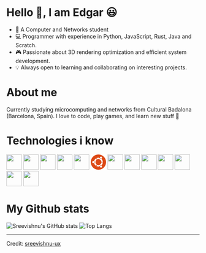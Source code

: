 
# Hello :wave:, I am Edgar 😃 
- 📌 A Computer and Networks student
- 💻 Programmer with experience in Python, JavaScript, Rust, Java and Scratch.  
- 🎮 Passionate about 3D rendering optimization and efficient system development.
- 💡 Always open to learning and collaborating on interesting projects.

# About me
Currently studying microcomputing and networks from Cultural Badalona (Barcelona, Spain). I love to code, play games, and learn new stuff 🚀

# Technologies i know

<code><img height="40" width="40" src="https://upload.wikimedia.org/wikipedia/commons/thumb/3/3f/Git_icon.svg/1024px-Git_icon.svg.png"></code>
<code><img height="40" width="40" src="https://cdn.iconscout.com/icon/free/png-256/free-wordpress-1-226061.png"></code>
<code><img height="40" width="40" src="https://cdn.iconscout.com/icon/free/png-256/free-html-5-1-1175208.png?f=webp"></code>
<code><img height="40" width="40" src="https://upload.wikimedia.org/wikipedia/commons/6/62/CSS3_logo.svg"></code>
<code><img height="40" width="40" src="https://upload.wikimedia.org/wikipedia/commons/thumb/6/6a/JavaScript-logo.png/640px-JavaScript-logo.png"></code>
<code><img height="40" width="40" src="https://raw.githubusercontent.com/github/explore/80688e429a7d4ef2fca1e82350fe8e3517d3494d/topics/ubuntu/ubuntu.png"></code>
<code><img height="40" width="40" src= "https://cdn.iconscout.com/icon/free/png-256/free-python-logo-icon-download-in-svg-png-gif-file-formats--technology-social-media-vol-5-pack-logos-icons-2945099.png"></code>
<code><img height="40" width="40" src= "https://pterodactyl-website.pages.dev/gallery/logo-icon.png"></code>
<code><img height="40" width="40" src= "https://i.imgur.com/bLIpNkL.png"></code>
<code><img height="40" width="40" src= "https://cdn.worldvectorlogo.com/logos/windows-server-2.svg"></code>
<code><img height="40" width="40" src= "https://upload.wikimedia.org/wikipedia/commons/thumb/3/38/Google_Admin_icon.svg/2194px-Google_Admin_icon.svg.png"></code>
<code><img height="40" width="40" src= "https://store-images.s-microsoft.com/image/apps.49046.14590360557032091.5972da3f-cebc-43e1-ab2f-7f8dc310fc45.9da6ae81-6d83-49f9-8533-89672c507050"></code>
<code><img height="40" width="40" src= "https://cdn-icons-png.flaticon.com/512/226/226777.png"></code>


# My Github stats
![Sreevishnu's GitHub stats](https://github-readme-stats.vercel.app/api?username=14-3dgar&hide=issues&show_icons=true&theme=gotham&include_all_commits=true)
![Top Langs](https://github-readme-stats.vercel.app/api/top-langs/?username=14-3dgar&layout=compact&theme=gotham)


------

Credit: [sreevishnu-ux](https://github.com/sreevishnu-ux)

